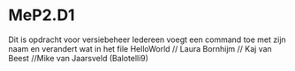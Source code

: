 # MeP2.D1
Dit is opdracht voor versiebeheer
Iedereen voegt een command toe met zijn naam en verandert wat in het file HelloWorld
// Laura Bornhijm
// Kaj van Beest
//Mike van Jaarsveld (Balotelli9)
